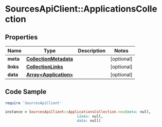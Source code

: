 # SourcesApiClient::ApplicationsCollection

## Properties

Name | Type | Description | Notes
------------ | ------------- | ------------- | -------------
**meta** | [**CollectionMetadata**](CollectionMetadata.md) |  | [optional] 
**links** | [**CollectionLinks**](CollectionLinks.md) |  | [optional] 
**data** | [**Array&lt;Application&gt;**](Application.md) |  | [optional] 

## Code Sample

```ruby
require 'SourcesApiClient'

instance = SourcesApiClient::ApplicationsCollection.new(meta: null,
                                 links: null,
                                 data: null)
```


